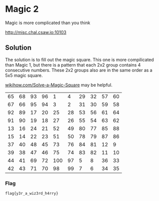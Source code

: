 # Magic 2
Magic is more complicated than you think

http://misc.chal.csaw.io:10103
## Solution
The solution is to fill out the magic square. This one is more compilicated than Magic 1, but there is a pattern that each 2x2 group contains 4 consecutive numbers. These 2x2 groups also are in the same order as a 5x5 magic square.

[wikihow.com/Solve-a-Magic-Square](https://www.wikihow.com/Solve-a-Magic-Square#Solving_an_Odd-Numbered_Magic_Square_sub) may be helpful.

|||||||||||
|---|---|---|---|---|---|---|---|---|---|
| 65| 68| 93| 96|  1|  4| 29| 32| 57| 60|
| 67| 66| 95| 94|  3|  2| 31| 30| 59| 58|
| 92| 89| 17| 20| 25| 28| 53| 56| 61| 64|
| 91| 90| 19| 18| 27| 26| 55| 54| 63| 62|
| 13| 16| 24| 21| 52| 49| 80| 77| 85| 88|
| 15| 14| 22| 23| 51| 50| 78| 79| 87| 86|
| 37| 40| 48| 45| 73| 76| 84| 81| 12|  9|
| 39| 38| 47| 46| 75| 74| 83| 82| 11| 10|
| 44| 41| 69| 72|100| 97|  5|  8| 36| 33|
| 42| 43| 71| 70| 98| 99|  7|  6| 34| 35|
### Flag
`flag{y3r_a_wiz3rd_h4rry}`
